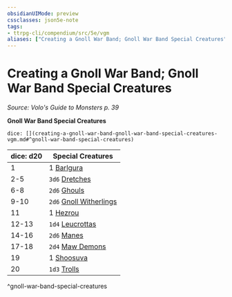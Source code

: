 ```yaml
---
obsidianUIMode: preview
cssclasses: json5e-note
tags:
- ttrpg-cli/compendium/src/5e/vgm
aliases: ["Creating a Gnoll War Band; Gnoll War Band Special Creatures"]
---
```

# Creating a Gnoll War Band; Gnoll War Band Special Creatures
*Source: Volo's Guide to Monsters p. 39* 

**Gnoll War Band Special Creatures**

`dice: [](creating-a-gnoll-war-band-gnoll-war-band-special-creatures-vgm.md#^gnoll-war-band-special-creatures)`

| dice: d20 | Special Creatures |
|-----------|-------------------|
| 1 | 1 [Barlgura](barlgura.md) |
| 2-5 | `3d6` [Dretches](dretch.md) |
| 6-8 | `2d6` [Ghouls](ghoul-xmm.md) |
| 9-10 | `2d6` [Gnoll Witherlings](gnoll-witherling-mpmm.md) |
| 11 | 1 [Hezrou](hezrou.md) |
| 12-13 | `1d4` [Leucrottas](leucrotta-mpmm.md) |
| 14-16 | `2d6` [Manes](manes.md) |
| 17-18 | `2d4` [Maw Demons](maw-demon-mpmm.md) |
| 19 | 1 [Shoosuva](shoosuva-mpmm.md) |
| 20 | `1d3` [Trolls](troll.md) |
^gnoll-war-band-special-creatures